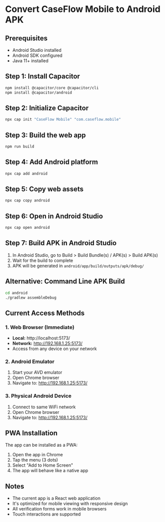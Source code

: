 # Convert CaseFlow Mobile to Android APK

## Prerequisites
- Android Studio installed
- Android SDK configured
- Java 11+ installed

## Step 1: Install Capacitor
```bash
npm install @capacitor/core @capacitor/cli
npm install @capacitor/android
```

## Step 2: Initialize Capacitor
```bash
npx cap init "CaseFlow Mobile" "com.caseflow.mobile"
```

## Step 3: Build the web app
```bash
npm run build
```

## Step 4: Add Android platform
```bash
npx cap add android
```

## Step 5: Copy web assets
```bash
npx cap copy android
```

## Step 6: Open in Android Studio
```bash
npx cap open android
```

## Step 7: Build APK in Android Studio
1. In Android Studio, go to Build > Build Bundle(s) / APK(s) > Build APK(s)
2. Wait for the build to complete
3. APK will be generated in `android/app/build/outputs/apk/debug/`

## Alternative: Command Line APK Build
```bash
cd android
./gradlew assembleDebug
```

## Current Access Methods

### 1. Web Browser (Immediate)
- **Local:** http://localhost:5173/
- **Network:** http://192.168.1.25:5173/
- Access from any device on your network

### 2. Android Emulator
1. Start your AVD emulator
2. Open Chrome browser
3. Navigate to: http://192.168.1.25:5173/

### 3. Physical Android Device
1. Connect to same WiFi network
2. Open Chrome browser
3. Navigate to: http://192.168.1.25:5173/

## PWA Installation
The app can be installed as a PWA:
1. Open the app in Chrome
2. Tap the menu (3 dots)
3. Select "Add to Home Screen"
4. The app will behave like a native app

## Notes
- The current app is a React web application
- It's optimized for mobile viewing with responsive design
- All verification forms work in mobile browsers
- Touch interactions are supported
